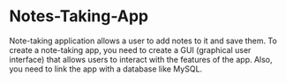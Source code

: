 # Notes-Taking-App
Note-taking application allows a user to add notes to it and save them. To create a note-taking app, you need to create a GUI (graphical user interface) that allows users to interact with the features of the app. Also, you need to link the app with a database like MySQL.
